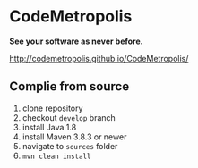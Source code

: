 # CodeMetropolis

**See your software as never before.**

http://codemetropolis.github.io/CodeMetropolis/

## Complie from source

1. clone repository
1. checkout `develop` branch
1. install Java 1.8
1. install Maven 3.8.3 or newer
1. navigate to `sources` folder
1. `mvn clean install`